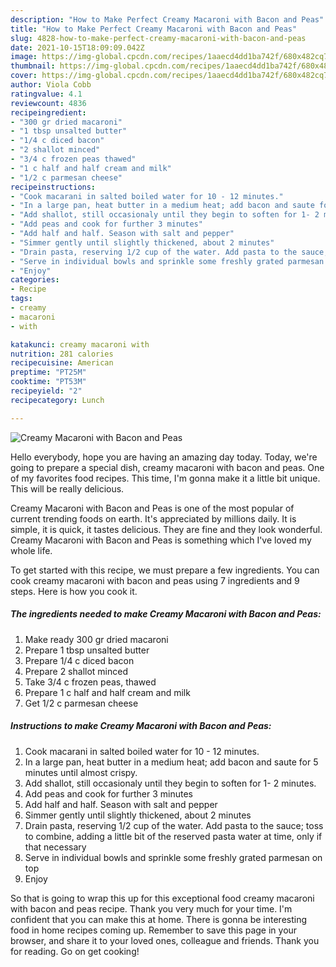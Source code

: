 ```yaml
---
description: "How to Make Perfect Creamy Macaroni with Bacon and Peas"
title: "How to Make Perfect Creamy Macaroni with Bacon and Peas"
slug: 4828-how-to-make-perfect-creamy-macaroni-with-bacon-and-peas
date: 2021-10-15T18:09:09.042Z
image: https://img-global.cpcdn.com/recipes/1aaecd4dd1ba742f/680x482cq70/creamy-macaroni-with-bacon-and-peas-recipe-main-photo.jpg
thumbnail: https://img-global.cpcdn.com/recipes/1aaecd4dd1ba742f/680x482cq70/creamy-macaroni-with-bacon-and-peas-recipe-main-photo.jpg
cover: https://img-global.cpcdn.com/recipes/1aaecd4dd1ba742f/680x482cq70/creamy-macaroni-with-bacon-and-peas-recipe-main-photo.jpg
author: Viola Cobb
ratingvalue: 4.1
reviewcount: 4836
recipeingredient:
- "300 gr dried macaroni"
- "1 tbsp unsalted butter"
- "1/4 c diced bacon"
- "2 shallot minced"
- "3/4 c frozen peas thawed"
- "1 c half and half cream and milk"
- "1/2 c parmesan cheese"
recipeinstructions:
- "Cook macarani in salted boiled water for 10 - 12 minutes."
- "In a large pan, heat butter in a medium heat; add bacon and saute for 5 minutes until almost crispy."
- "Add shallot, still occasionaly until they begin to soften for 1- 2 minutes."
- "Add peas and cook for further 3 minutes"
- "Add half and half. Season with salt and pepper"
- "Simmer gently until slightly thickened, about 2 minutes"
- "Drain pasta, reserving 1/2 cup of the water. Add pasta to the sauce; toss to combine, adding a little bit of the reserved pasta water at time, only if that necessary"
- "Serve in individual bowls and sprinkle some freshly grated parmesan on top"
- "Enjoy"
categories:
- Recipe
tags:
- creamy
- macaroni
- with

katakunci: creamy macaroni with 
nutrition: 281 calories
recipecuisine: American
preptime: "PT25M"
cooktime: "PT53M"
recipeyield: "2"
recipecategory: Lunch

---
```



![Creamy Macaroni with Bacon and Peas](https://img-global.cpcdn.com/recipes/1aaecd4dd1ba742f/680x482cq70/creamy-macaroni-with-bacon-and-peas-recipe-main-photo.jpg)

Hello everybody, hope you are having an amazing day today. Today, we're going to prepare a special dish, creamy macaroni with bacon and peas. One of my favorites food recipes. This time, I'm gonna make it a little bit unique. This will be really delicious.



Creamy Macaroni with Bacon and Peas is one of the most popular of current trending foods on earth. It's appreciated by millions daily. It is simple, it is quick, it tastes delicious. They are fine and they look wonderful. Creamy Macaroni with Bacon and Peas is something which I've loved my whole life.


To get started with this recipe, we must prepare a few ingredients. You can cook creamy macaroni with bacon and peas using 7 ingredients and 9 steps. Here is how you cook it.

<!--inarticleads1-->

##### The ingredients needed to make Creamy Macaroni with Bacon and Peas:

1. Make ready 300 gr dried macaroni
1. Prepare 1 tbsp unsalted butter
1. Prepare 1/4 c diced bacon
1. Prepare 2 shallot minced
1. Take 3/4 c frozen peas, thawed
1. Prepare 1 c half and half cream and milk
1. Get 1/2 c parmesan cheese




<!--inarticleads2-->

##### Instructions to make Creamy Macaroni with Bacon and Peas:

1. Cook macarani in salted boiled water for 10 - 12 minutes.
1. In a large pan, heat butter in a medium heat; add bacon and saute for 5 minutes until almost crispy.
1. Add shallot, still occasionaly until they begin to soften for 1- 2 minutes.
1. Add peas and cook for further 3 minutes
1. Add half and half. Season with salt and pepper
1. Simmer gently until slightly thickened, about 2 minutes
1. Drain pasta, reserving 1/2 cup of the water. Add pasta to the sauce; toss to combine, adding a little bit of the reserved pasta water at time, only if that necessary
1. Serve in individual bowls and sprinkle some freshly grated parmesan on top
1. Enjoy




So that is going to wrap this up for this exceptional food creamy macaroni with bacon and peas recipe. Thank you very much for your time. I'm confident that you can make this at home. There is gonna be interesting food in home recipes coming up. Remember to save this page in your browser, and share it to your loved ones, colleague and friends. Thank you for reading. Go on get cooking!
